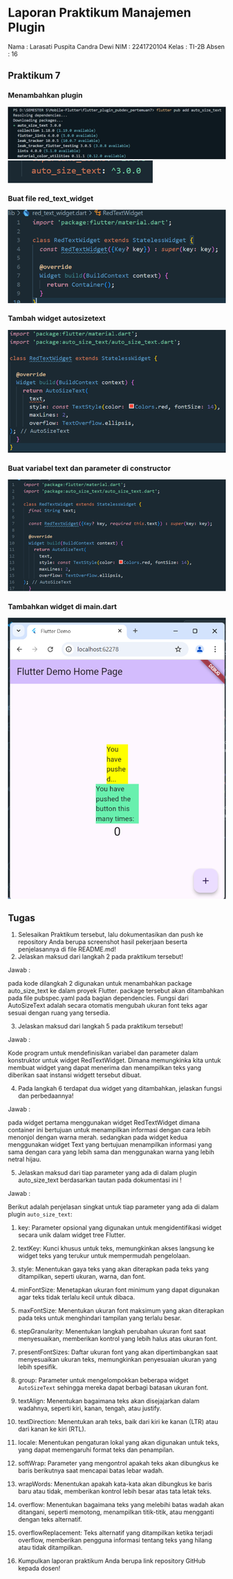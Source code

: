 # Laporan Praktikum Manajemen Plugin
Nama    : Larasati Puspita Candra Dewi
NIM     : 2241720104
Kelas   : TI-2B
Absen   : 16

## Praktikum 7
### Menambahkan plugin
![alt text](image.png)
![alt text](image-1.png)

### Buat file red_text_widget
![alt text](image-2.png)

### Tambah widget autosizetext
![alt text](image-4.png)

### Buat variabel text dan parameter di constructor
![alt text](image-3.png)

### Tambahkan widget di main.dart
![alt text](image-5.png)

## Tugas
1. Selesaikan Praktikum tersebut, lalu dokumentasikan dan push ke repository Anda berupa screenshot hasil pekerjaan beserta penjelasannya di file README.md!
2. Jelaskan maksud dari langkah 2 pada praktikum tersebut!

Jawab :

pada kode dilangkah 2 digunakan untuk menambahkan package auto_size_text ke dalam proyek Flutter. package tersebut akan ditambahkan pada file pubspec.yaml pada bagian dependencies. Fungsi dari AutoSizeText adalah secara otomatis mengubah ukuran font teks agar sesuai dengan ruang yang tersedia. 


3. Jelaskan maksud dari langkah 5 pada praktikum tersebut!

Jawab :

Kode program untuk mendefinisikan variabel dan parameter dalam konstruktor untuk widget RedTextWidget. Dimana memungkinka kita untuk membuat widget yang dapat menerima dan menampilkan teks yang diberikan saat instansi widgett tersebut dibuat.


4. Pada langkah 6 terdapat dua widget yang ditambahkan, jelaskan fungsi dan perbedaannya!

Jawab :

pada widget pertama menggunakan widget RedTextWidget dimana container ini bertujuan untuk menampilkan informasi dengan cara lebih menonjol dengan warna merah. sedangkan pada widget kedua menggunakan widget Text yang bertujuan menampilkan informasi yang sama dengan cara yang lebih sama dan menggunakan warna yang lebih netral hijau.


5. Jelaskan maksud dari tiap parameter yang ada di dalam plugin auto_size_text berdasarkan tautan pada dokumentasi ini !

Jawab :

Berikut adalah penjelasan singkat untuk tiap parameter yang ada di dalam plugin `auto_size_text`:

1. key: Parameter opsional yang digunakan untuk mengidentifikasi widget secara unik dalam widget tree Flutter.
2. textKey: Kunci khusus untuk teks, memungkinkan akses langsung ke widget teks yang terukur untuk mempermudah pengelolaan.
3. style: Menentukan gaya teks yang akan diterapkan pada teks yang ditampilkan, seperti ukuran, warna, dan font.
4. minFontSize: Menetapkan ukuran font minimum yang dapat digunakan agar teks tidak terlalu kecil untuk dibaca.
5. maxFontSize: Menentukan ukuran font maksimum yang akan diterapkan pada teks untuk menghindari tampilan yang terlalu besar.
6. stepGranularity: Menentukan langkah perubahan ukuran font saat menyesuaikan, memberikan kontrol yang lebih halus atas ukuran font.
7. presentFontSizes: Daftar ukuran font yang akan dipertimbangkan saat menyesuaikan ukuran teks, memungkinkan penyesuaian ukuran yang lebih spesifik.
8. group: Parameter untuk mengelompokkan beberapa widget `AutoSizeText` sehingga mereka dapat berbagi batasan ukuran font.
9. textAlign: Menentukan bagaimana teks akan disejajarkan dalam wadahnya, seperti kiri, kanan, tengah, atau justify.
10. textDirection: Menentukan arah teks, baik dari kiri ke kanan (LTR) atau dari kanan ke kiri (RTL).
11. locale: Menentukan pengaturan lokal yang akan digunakan untuk teks, yang dapat memengaruhi format teks dan penampilan.
12. softWrap: Parameter yang mengontrol apakah teks akan dibungkus ke baris berikutnya saat mencapai batas lebar wadah.
13. wrapWords: Menentukan apakah kata-kata akan dibungkus ke baris baru atau tidak, memberikan kontrol lebih besar atas tata letak teks.
14. overflow: Menentukan bagaimana teks yang melebihi batas wadah akan ditangani, seperti memotong, menampilkan titik-titik, atau mengganti dengan teks alternatif.
15. overflowReplacement: Teks alternatif yang ditampilkan ketika terjadi overflow, memberikan pengguna informasi tentang teks yang hilang atau tidak ditampilkan.


6. Kumpulkan laporan praktikum Anda berupa link repository GitHub kepada dosen!